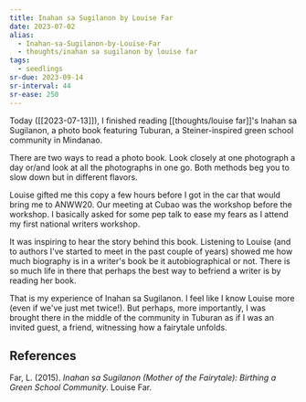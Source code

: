 ```yaml
---
title: Inahan sa Sugilanon by Louise Far
date: 2023-07-02
alias:
  - Inahan-sa-Sugilanon-by-Louise-Far
  - thoughts/inahan sa sugilanon by louise far
tags:
  - seedlings
sr-due: 2023-09-14
sr-interval: 44
sr-ease: 250
---
```

Today ([[2023-07-13]]), I finished reading [[thoughts/louise far]]'s Inahan sa Sugilanon, a photo book featuring Tuburan, a Steiner-inspired green school community in Mindanao.

There are two ways to read a photo book. Look closely at one photograph a day or/and look at all the photographs in one go. Both methods beg you to slow down but in different flavors.

Louise gifted me this copy a few hours before I got in the car that would bring me to ANWW20. Our meeting at Cubao was the workshop before the workshop. I basically asked for some pep talk to ease my fears as I attend my first national writers workshop.

It was inspiring to hear the story behind this book. Listening to Louise (and to authors I've started to meet in the past couple of years) showed me how much biography is in a writer's book be it autobiographical or not. There is so much life in there that perhaps the best way to befriend a writer is by reading her book.

That is my experience of Inahan sa Sugilanon. I feel like I know Louise more (even if we've just met twice!). But perhaps, more importantly, I was brought there in the middle of the community in Tuburan as if I was an invited guest, a friend, witnessing how a fairytale unfolds.

## References

Far, L. (2015). _Inahan sa Sugilanon (Mother of the Fairytale): Birthing a Green School Community_. Louise Far.